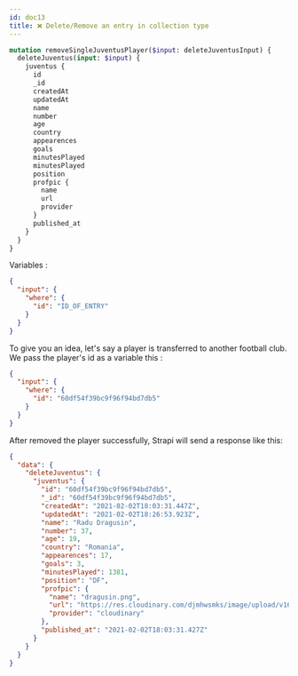 ```yaml
---
id: doc13
title: ❌ Delete/Remove an entry in collection type
---
```


```graphql
mutation removeSingleJuventusPlayer($input: deleteJuventusInput) {
  deleteJuventus(input: $input) {
    juventus {
      id
      _id
      createdAt
      updatedAt
      name
      number
      age
      country
      appearences
      goals
      minutesPlayed
      minutesPlayed
      position
      profpic {
        name
        url
        provider
      }
      published_at
    }
  }
}
```

Variables :

```json
{
  "input": {
    "where": {
      "id": "ID_OF_ENTRY"
    }
  }
}
```

To give you an idea, let's say a player is transferred to another football club. We pass the player's id as a variable this :

```json
{
  "input": {
    "where": {
      "id": "60df54f39bc9f96f94bd7db5"
    }
  }
}
```

After removed the player successfully, Strapi will send a response like this:

```json
{
  "data": {
    "deleteJuventus": {
      "juventus": {
        "id": "60df54f39bc9f96f94bd7db5",
        "_id": "60df54f39bc9f96f94bd7db5",
        "createdAt": "2021-02-02T18:03:31.447Z",
        "updatedAt": "2021-02-02T18:26:53.923Z",
        "name": "Radu Dragusin",
        "number": 37,
        "age": 19,
        "country": "Romania",
        "appearences": 17,
        "goals": 3,
        "minutesPlayed": 1381,
        "position": "DF",
        "profpic": {
          "name": "dragusin.png",
          "url": "https://res.cloudinary.com/djmhwsmks/image/upload/v1625250418/dragusin_c28d444a3b.jpg",
          "provider": "cloudinary"
        },
        "published_at": "2021-02-02T18:03:31.427Z"
      }
    }
  }
}
```
